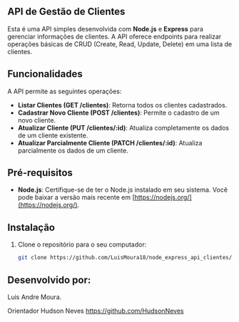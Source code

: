 ## API de Gestão de Clientes

Esta é uma API simples desenvolvida com **Node.js** e **Express** para gerenciar informações de clientes. A API oferece endpoints para realizar operações básicas de CRUD (Create, Read, Update, Delete) em uma lista de clientes.

## Funcionalidades

A API permite as seguintes operações:

- **Listar Clientes (GET /clientes)**: Retorna todos os clientes cadastrados.
- **Cadastrar Novo Cliente (POST /clientes)**: Permite o cadastro de um novo cliente.
- **Atualizar Cliente (PUT /clientes/:id)**: Atualiza completamente os dados de um cliente existente.
- **Atualizar Parcialmente Cliente (PATCH /clientes/:id)**: Atualiza parcialmente os dados de um cliente.

## Pré-requisitos

- **Node.js**: Certifique-se de ter o Node.js instalado em seu sistema. Você pode baixar a versão mais recente em [https://nodejs.org/](https://nodejs.org/).

## Instalação

1. Clone o repositório para o seu computador:

   ```bash
   git clone https://github.com/LuisMoura18/node_express_api_clientes/blob/main/server.js

## Desenvolvido por: 

Luis Andre Moura.

Orientador Hudson Neves
https://github.com/HudsonNeves
